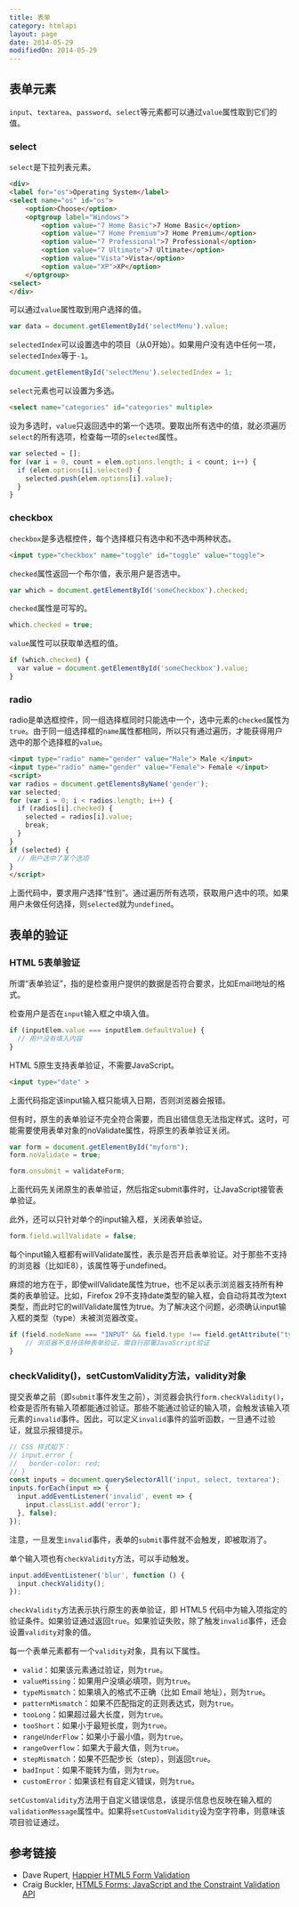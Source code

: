 ```yaml
---
title: 表单
category: htmlapi
layout: page
date: 2014-05-29
modifiedOn: 2014-05-29
---
```


## 表单元素

`input`、`textarea`、`password`、`select`等元素都可以通过`value`属性取到它们的值。

### select

`select`是下拉列表元素。

```html
<div>
<label for="os">Operating System</label>
<select name="os" id="os">
    <option>Choose</option>
    <optgroup label="Windows">
        <option value="7 Home Basic">7 Home Basic</option>
        <option value="7 Home Premium">7 Home Premium</option>
        <option value="7 Professional">7 Professional</option>
        <option value="7 Ultimate">7 Ultimate</option>
        <option value="Vista">Vista</option>
        <option value="XP">XP</option>
    </optgroup>
<select>
</div>
```

可以通过`value`属性取到用户选择的值。

```javascript
var data = document.getElementById('selectMenu').value;
```

`selectedIndex`可以设置选中的项目（从0开始）。如果用户没有选中任何一项，`selectedIndex`等于`-1`。

```javascript
document.getElementById('selectMenu').selectedIndex = 1;
```

`select`元素也可以设置为多选。

```html
<select name="categories" id="categories" multiple>
```

设为多选时，`value`只返回选中的第一个选项。要取出所有选中的值，就必须遍历`select`的所有选项，检查每一项的`selected`属性。

```javascript
var selected = [];
for (var i = 0, count = elem.options.length; i < count; i++) {
  if (elem.options[i].selected) {
    selected.push(elem.options[i].value);
  }
}
```

### checkbox

`checkbox`是多选框控件，每个选择框只有选中和不选中两种状态。

```html
<input type="checkbox" name="toggle" id="toggle" value="toggle">
```

`checked`属性返回一个布尔值，表示用户是否选中。

```javascript
var which = document.getElementById('someCheckbox').checked;
```

`checked`属性是可写的。

```javascript
which.checked = true;
```

`value`属性可以获取单选框的值。

```javascript
if (which.checked) {
  var value = document.getElementById('someCheckbox').value;
}
```

### radio

radio是单选框控件，同一组选择框同时只能选中一个，选中元素的`checked`属性为`true`。由于同一组选择框的`name`属性都相同，所以只有通过遍历，才能获得用户选中的那个选择框的`value`。

```html
<input type="radio" name="gender" value="Male"> Male </input>
<input type="radio" name="gender" value="Female"> Female </input>
<script>
var radios = document.getElementsByName('gender');
var selected;
for (var i = 0; i < radios.length; i++) {
  if (radios[i].checked) {
    selected = radios[i].value;
    break;
  }
}
if (selected) {
  // 用户选中了某个选项
}
</script>
```

上面代码中，要求用户选择“性别”。通过遍历所有选项，获取用户选中的项。如果用户未做任何选择，则`selected`就为`undefined`。

## 表单的验证

### HTML 5表单验证

所谓“表单验证”，指的是检查用户提供的数据是否符合要求，比如Email地址的格式。

检查用户是否在`input`输入框之中填入值。

```javascript
if (inputElem.value === inputElem.defaultValue) {
  // 用户没有填入内容
}
```

HTML 5原生支持表单验证，不需要JavaScript。

```html
<input type="date" >
```

上面代码指定该input输入框只能填入日期，否则浏览器会报错。

但有时，原生的表单验证不完全符合需要，而且出错信息无法指定样式。这时，可能需要使用表单对象的noValidate属性，将原生的表单验证关闭。

```javascript
var form = document.getElementById("myform");
form.noValidate = true;

form.onsubmit = validateForm;
```

上面代码先关闭原生的表单验证，然后指定submit事件时，让JavaScript接管表单验证。

此外，还可以只针对单个的input输入框，关闭表单验证。

```javascript
form.field.willValidate = false;
```

每个input输入框都有willValidate属性，表示是否开启表单验证。对于那些不支持的浏览器（比如IE8），该属性等于undefined。

麻烦的地方在于，即使willValidate属性为true，也不足以表示浏览器支持所有种类的表单验证。比如，Firefox 29不支持date类型的输入框，会自动将其改为text类型，而此时它的willValidate属性为true。为了解决这个问题，必须确认input输入框的类型（type）未被浏览器改变。

```javascript
if (field.nodeName === "INPUT" && field.type !== field.getAttribute("type")) {
    // 浏览器不支持该种表单验证，需自行部署JavaScript验证
}
```

### checkValidity()，setCustomValidity方法，validity对象

提交表单之前（即`submit`事件发生之前），浏览器会执行`form.checkValidity()`，检查是否所有输入项都能通过验证。那些不能通过验证的输入项，会触发该输入项元素的`invalid`事件。因此，可以定义`invalid`事件的监听函数，一旦通不过验证，就显示报错提示。

```javascript
// CSS 样式如下：
// input.error {
//   border-color: red;
// }
const inputs = document.querySelectorAll('input, select, textarea');
inputs.forEach(input => {
  input.addEventListener('invalid', event => {
    input.classList.add('error');
  }, false);
});
```

注意，一旦发生`invalid`事件，表单的`submit`事件就不会触发，即被取消了。

单个输入项也有`checkValidity`方法，可以手动触发。

```javascript
input.addEventListener('blur', function () {
  input.checkValidity();
});
```

`checkValidity`方法表示执行原生的表单验证，即 HTML5 代码中为输入项指定的验证条件。如果验证通过返回`true`。如果验证失败，除了触发`invalid`事件，还会设置`validity`对象的值。

每一个表单元素都有一个`validity`对象，具有以下属性。

- `valid`：如果该元素通过验证，则为`true`。
- `valueMissing`：如果用户没填必填项，则为`true`。
- `typeMismatch`：如果填入的格式不正确（比如 Email 地址），则为`true`。
- `patternMismatch`：如果不匹配指定的正则表达式，则为`true`。
- `tooLong`：如果超过最大长度，则为`true`。
- `tooShort`：如果小于最短长度，则为`true`。
- `rangeUnderFlow`：如果小于最小值，则为`true`。
- `rangeOverflow`：如果大于最大值，则为`true`。
- `stepMismatch`：如果不匹配步长（step），则返回`true`。
- `badInput`：如果不能转为值，则为`true`。
- `customError`：如果该栏有自定义错误，则为`true`。

`setCustomValidity`方法用于自定义错误信息，该提示信息也反映在输入框的`validationMessage`属性中。如果将`setCustomValidity`设为空字符串，则意味该项目验证通过。

## 参考链接

- Dave Rupert, [Happier HTML5 Form Validation](https://daverupert.com/2017/11/happier-html5-forms/)
- Craig Buckler, [HTML5 Forms: JavaScript and the Constraint Validation API](http://www.sitepoint.com/html5-forms-javascript-constraint-validation-api/)









